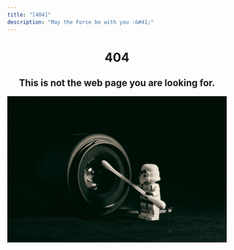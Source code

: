 ```yaml
---
title: "[404]"
description: "May the Force be with you :&#41;"
---
```


# <center>404<center>

## <center>This is not the web page you are looking for.<center>

![404-bg](./images/404-bg.jpg)

